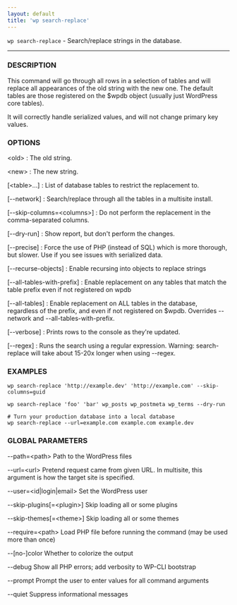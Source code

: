 ```yaml
---
layout: default
title: 'wp search-replace'
---
```


`wp search-replace` - Search/replace strings in the database.

<hr />

### DESCRIPTION

This command will go through all rows in a selection of tables
and will replace all appearances of the old string with the new one.  The
default tables are those registered on the $wpdb object (usually
just WordPress core tables).

It will correctly handle serialized values, and will not change primary key values.

### OPTIONS

&lt;old&gt;
: The old string.

&lt;new&gt;
: The new string.

[&lt;table&gt;...]
: List of database tables to restrict the replacement to.

[\--network]
: Search/replace through all the tables in a multisite install.

[\--skip-columns=&lt;columns&gt;]
: Do not perform the replacement in the comma-separated columns.

[\--dry-run]
: Show report, but don't perform the changes.

[\--precise]
: Force the use of PHP (instead of SQL) which is more thorough, but slower. Use if you see issues with serialized data.

[\--recurse-objects]
: Enable recursing into objects to replace strings

[\--all-tables-with-prefix]
: Enable replacement on any tables that match the table prefix even if not registered on wpdb

[\--all-tables]
: Enable replacement on ALL tables in the database, regardless of the prefix, and even if not registered on $wpdb. Overrides --network and --all-tables-with-prefix.

[\--verbose]
: Prints rows to the console as they're updated.

[\--regex]
: Runs the search using a regular expression. Warning: search-replace will take about 15-20x longer when using --regex.

### EXAMPLES

    wp search-replace 'http://example.dev' 'http://example.com' --skip-columns=guid

    wp search-replace 'foo' 'bar' wp_posts wp_postmeta wp_terms --dry-run

    # Turn your production database into a local database
    wp search-replace --url=example.com example.com example.dev

### GLOBAL PARAMETERS

  \--path=&lt;path&gt;
      Path to the WordPress files

  \--url=&lt;url&gt;
      Pretend request came from given URL. In multisite, this argument is how the target site is specified.

  \--user=&lt;id|login|email&gt;
      Set the WordPress user

  \--skip-plugins[=&lt;plugin&gt;]
      Skip loading all or some plugins

  \--skip-themes[=&lt;theme&gt;]
      Skip loading all or some themes

  \--require=&lt;path&gt;
      Load PHP file before running the command (may be used more than once)

  \--[no-]color
      Whether to colorize the output

  \--debug
      Show all PHP errors; add verbosity to WP-CLI bootstrap

  \--prompt
      Prompt the user to enter values for all command arguments

  \--quiet
      Suppress informational messages



